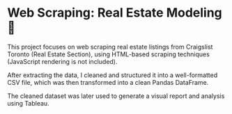 # Web Scraping: Real Estate Modeling 🏡
This project focuses on web scraping real estate listings from Craigslist Toronto (Real Estate Section), using HTML-based scraping techniques (JavaScript rendering is not included).

After extracting the data, I cleaned and structured it into a well-formatted CSV file, which was then transformed into a clean Pandas DataFrame.

The cleaned dataset was later used to generate a visual report and analysis using Tableau.
